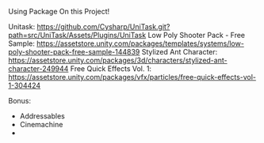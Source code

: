 Using Package On this Project!

Unitask: https://github.com/Cysharp/UniTask.git?path=src/UniTask/Assets/Plugins/UniTask
Low Poly Shooter Pack - Free Sample: https://assetstore.unity.com/packages/templates/systems/low-poly-shooter-pack-free-sample-144839
Stylized Ant Character: https://assetstore.unity.com/packages/3d/characters/stylized-ant-character-249944
Free Quick Effects Vol. 1: https://assetstore.unity.com/packages/vfx/particles/free-quick-effects-vol-1-304424


Bonus:
- Addressables
- Cinemachine
- 
